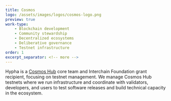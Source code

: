 ```yaml
---
title: Cosmos
logo: /assets/images/logos/cosmos-logo.png
preview: true
work-type: 
    - Blockchain development
    - Community stewardship
    - Decentralized ecosystems
    - Deliberative governance
    - Testnet infrastructure
order: 1
excerpt_separator: <!-- more -->
---
```

Hypha is a  <a class="link accent" href="https://hub.cosmos.network/main/hub-overview/overview.html">Cosmos Hub</a> core team and Interchain Foundation grant recipient, focusing on testnet management. <!-- more --> We manage Cosmos Hub testnets where we run infrastructure and coordinate with validators, developers, and users to test software releases and build technical capacity in the ecosystem.
